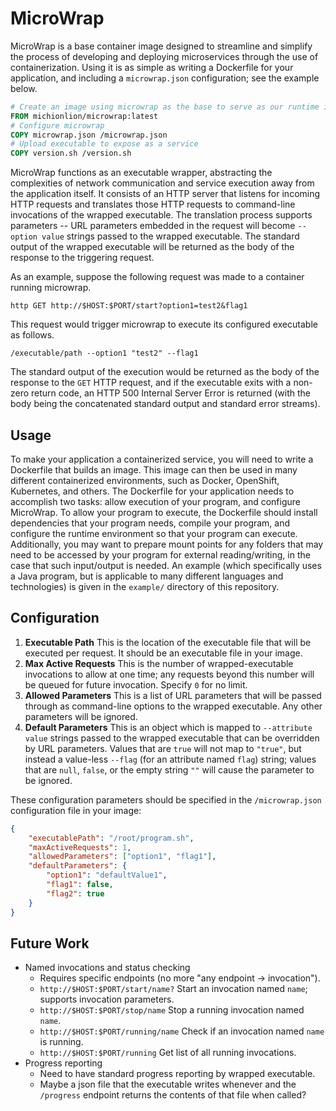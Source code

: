 # MicroWrap

MicroWrap is a base container image designed to streamline and simplify the process of developing and deploying microservices through the use of containerization. Using it is as simple as writing a Dockerfile for your application, and including a `microwrap.json` configuration; see the example below.

```Dockerfile
# Create an image using microwrap as the base to serve as our runtime image
FROM michionlion/microwrap:latest
# Configure microwrap
COPY microwrap.json /microwrap.json
# Upload executable to expose as a service
COPY version.sh /version.sh
```

MicroWrap functions as an executable wrapper, abstracting the complexities of network communication and service execution away from the application itself. It consists of an HTTP server that listens for incoming HTTP requests and translates those HTTP requests to command-line invocations of the wrapped executable. The translation process supports parameters -- URL parameters embedded in the request will become `--option value` strings passed to the wrapped executable. The standard output of the wrapped executable will be returned as the body of the response to the triggering request.

As an example, suppose the following request was made to a container running microwrap.

```shell
http GET http://$HOST:$PORT/start?option1=test2&flag1
```

This request would trigger microwrap to execute its configured executable as follows.

```shell
/executable/path --option1 "test2" --flag1
```

The standard output of the execution would be returned as the body of the response to the `GET` HTTP request, and if the executable exits with a non-zero return code, an HTTP 500 Internal Server Error is returned (with the body being the concatenated standard output and standard error streams).

## Usage

To make your application a containerized service, you will need to write a Dockerfile that builds an image. This image can then be used in many different containerized environments, such as Docker, OpenShift, Kubernetes, and others. The Dockerfile for your application needs to accomplish two tasks: allow execution of your program, and configure MicroWrap. To allow your program to execute, the Dockerfile should install dependencies that your program needs, compile your program, and configure the runtime environment so that your program can execute. Additionally, you may want to prepare mount points for any folders that may need to be accessed by your program for external reading/writing, in the case that such input/output is needed. An example (which specifically uses a Java program, but is applicable to many different languages and technologies) is given in the `example/` directory of this repository.

## Configuration

1. **Executable Path** This is the location of the executable file that will be executed per request. It should be an executable file in your image.
2. **Max Active Requests** This is the number of wrapped-executable invocations to allow at one time; any requests beyond this number will be queued for future invocation. Specify `0` for no limit.
3. **Allowed Parameters** This is a list of URL parameters that will be passed through as command-line options to the wrapped executable. Any other parameters will be ignored.
4. **Default Parameters** This is an object which is mapped to `--attribute value` strings passed to the wrapped executable that can be overridden by URL parameters. Values that are `true` will not map to `"true"`, but instead a value-less `--flag` (for an attribute named `flag`) string; values that are `null`, `false`, or the empty string `""` will cause the parameter to be ignored.

These configuration parameters should be specified in the `/microwrap.json` configuration file in your image:

```json
{
    "executablePath": "/root/program.sh",
    "maxActiveRequests": 1,
    "allowedParameters": ["option1", "flag1"],
    "defaultParameters": {
        "option1": "defaultValue1",
        "flag1": false,
        "flag2": true
    }
}
```

## Future Work

- Named invocations and status checking
  - Requires specific endpoints (no more "any endpoint -> invocation").
  - `http://$HOST:$PORT/start/name?` Start an invocation named `name`; supports invocation parameters.
  - `http://$HOST:$PORT/stop/name` Stop a running invocation named `name`.
  - `http://$HOST:$PORT/running/name` Check if an invocation named `name` is running.
  - `http://$HOST:$PORT/running` Get list of all running invocations.
- Progress reporting
  - Need to have standard progress reporting by wrapped executable.
  - Maybe a json file that the executable writes whenever and the `/progress` endpoint returns the contents of that file when called?
